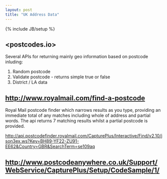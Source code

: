 ```yaml
---
layout: post
title: "UK Address Data"
---
```

{% include JB/setup %}

## <postcodes.io>

Several APIs for returning mainly geo information based on postcode inluding:
1. Random postcode
2. Validate postcode - returns simple true or false
3. District / LA data

## <http://www.royalmail.com/find-a-postcode>

Royal Mail postcode finder which narrows results as you type, providing an immediate total of any matches including whole of address and partial words.
The api returns 7 matching results whilst a partial postcode is provided.

http://api.postcodefinder.royalmail.com/CapturePlus/Interactive/Find/v2.10/json3ex.ws?Key=BH89-YF22-ZU91-EE62&Country=GBR&SearchTerm=se109aq

## http://www.postcodeanywhere.co.uk/Support/WebService/CapturePlus/Setup/CodeSample/1/


